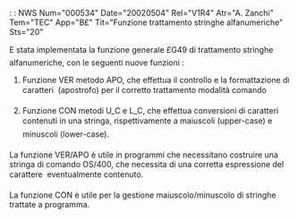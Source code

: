  :  : NWS Num="000534" Date="20020504" Rel="V1R4" Atr="A. Zanchi" Tem="TEC" App="B£" Tit="Funzione trattamento stringhe alfanumeriche" Sts="20"

E stata implementata la funzione generale £G49 di trattamento stringhe alfanumeriche, con le seguenti nuove funzioni : 

1. Funzione VER metodo APO, che effettua il controllo e la formattazione di caratteri  (apostrofo)
per il corretto trattamento modalità comando

2. Funzione CON metodi U_C e L_C, che effettua conversioni di caratteri contenuti in una stringa,
rispettivamente a maiuscoli (upper-case) e minuscoli (lower-case).

La funzione VER/APO è utile in programmi che necessitano costruire una stringa di comando OS/400, che necessita di una corretta espressione del carattere  eventualmente contenuto.

La funzione CON è utile per la gestione maiuscolo/minuscolo di stringhe trattate a programma.


